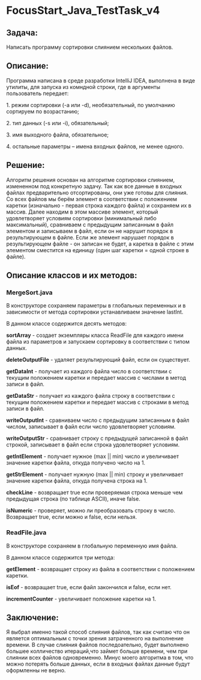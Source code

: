 # FocusStart_Java_TestTask_v4

<h2>Задача:</h2>
Написать программу сортировки слиянием нескольких файлов.

<h2>Описание:</h2>
<p>Программа написана в среде разработки IntelliJ IDEA, выполнена в виде утилиты, для запуска из комндной строки, где в аргументы 
пользователь передает:<p>
<p>1. режим сортировки (-a или -d), необязательный, по умолчанию сортируем по возрастанию;</p>
<p>2. тип данных (-s или -i), обязательный;</p>
<p>3. имя выходного файла, обязательное;</p>
<p>4. остальные параметры – имена входных файлов, не менее одного.</p> 
<p><h2>Решение:</h2>
<p>Алгоритм решения основан на алгоритме сортировки слиянием, измененном под конкретную задачу. Так как все данные в входных файлах 
предварительно отсортированы, они уже готовы для слияния. Со всех файлов мы берём элемент в соответствии с положением каретки 
(изначально - первая строка каждого файла) и сохраняем их в массив. Далее находим в этом массиве элемент, который удовлетворяет условиям 
сортировки (минимальный либо максимальный), сравниваем с предыдущим записанным в файл элементом и записываем в файл, если он не нарушит
порядок в результирующем в файле. Если же элемент нарушает порядок в результирующем файле - он записан не будет, а каретка в файле с
этим элементом сместится на единицу (один шаг каретки = одной строке в файле).</p>

<h2>Описание классов и их методов:</h2>
<h3>MergeSort.java</h3>
<p>В конструкторе сохраняем параметры в глобальных переменных и в зависимости от метода сортировки уcтанавливаем значение lastInt.</p>
<p>В данном классе содержится десять методов:</p>  
<p><b>sortArray</b> - создает экземпляры класса ReadFile для каждого имени файла из параметров и запускаем сортировку в соответствии с 
типом данных.</p>
<p><b>deleteOutputFile</b> - удаляет результирующий файл, если он существует.</p> 
<p><b>getDataInt</b> - получает из каждого файла число в соответствии с текущим положением каретки и передает массив с 
числами в метод записи в файл.</p> 
<p><b>getDataStr</b> - получает из каждого файла строку в соответствии с текущим положением каретки и передает массив с 
строками в метод записи в файл.</p> 
<p><b>writeOutputInt</b> - сравниваем число с предыдущим записанным в файл числом, записывает в файл если 
число удовлетворяет условиям.</p> 
<p><b>writeOutputStr</b> - сравнивает строку с предыдущей записанной в файл строкой, записывает в файл если 
строка удовлетворяет условиям.</p> 
<p><b>getIntElement</b> - получает нужное (max || min) число и увеличивает значение каретки файла, откуда получено число на 1.</p> 
<p><b>getStrElement</b> - получает нужную (max || min) строку и увеличивает значение каретки файла, откуда получена строка на 1.</p> 
<p><b>checkLine</b> - возвращает true если проверяемая строка меньше чем предыдущая строка (по таблице ASCII), иначе false.</p> 
<p><b>isNumeric</b> - проверяет, можно ли преобразовать строку в число. Возвращает true, если можно и false, если нельзя.</p> 
<p></p>
<h3>ReadFile.java</h3>
<p>В конструкторе сохраняем в глобальную переменную имя файла.</p>
<p>В данном классе содержится три метода:</p> 
<p><b>getElement</b> - возвращает строку из файла в соответствии с положением каретки.</p> 
<p><b>isEof</b> - возвращает true, если файл закончился и false, если нет.</p> 
<p><b>incrementCounter</b> - увеличивает положение каретки на 1.</p>
<h2>Заключение:</h2>
<p>Я выбрал именно такой способ слияния файлов, так как считаю что он является оптимальным с точки зрения затраченного на выполнение
времени. В случае слияния файлов последоательно, будет выполнено большее колличество итераций,что займет больше времени, чем при
слиянии всех файлов одновременно. Минус моего алгоритма в том, что можно потерять больше данных, если в входных файлах данные будут 
оформленны не верно.</p>
